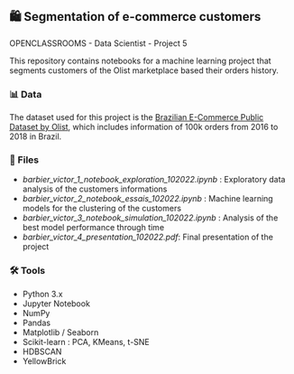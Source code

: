 ## 🛍️ Segmentation of e-commerce customers
OPENCLASSROOMS - Data Scientist - Project 5

This repository contains notebooks for a machine learning project that segments customers of the Olist marketplace based their orders history. 

### 📊 Data

The dataset used for this project is the [Brazilian E-Commerce Public Dataset by Olist](https://www.kaggle.com/datasets/olistbr/brazilian-ecommerce), which includes information of 100k orders from 2016 to 2018 in Brazil.

### 📁 Files

- *barbier_victor_1_notebook_exploration_102022.ipynb* : Exploratory data analysis of the customers informations
- *barbier_victor_2_notebook_essais_102022.ipynb* : Machine learning models for the clustering of the customers
- *barbier_victor_3_notebook_simulation_102022.ipynb* : Analysis of the best model performance through time
- *barbier_victor_4_presentation_102022.pdf*: Final presentation of the project

### 🛠️ Tools

- Python 3.x
- Jupyter Notebook
- NumPy
- Pandas
- Matplotlib / Seaborn
- Scikit-learn : PCA, KMeans, t-SNE
- HDBSCAN
- YellowBrick
